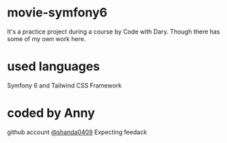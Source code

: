 # movie-symfony6
It's a practice project during a course by Code with Dary. Though there has some of my own work here.

# used languages
Symfony 6 and Tailwind CSS Framework


# coded by Anny
github account [@shanda0409](https://github.com/shanda0409)
Expecting feedack
